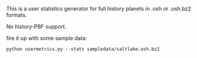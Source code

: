 This is a user statistics generator for full history planets in .osh or .osh.bz2 formats.

No history-PBF support.

fire it up with some sample data:

`python usermetrics.py --stats sampledata/saltlake.osh.bz2`

